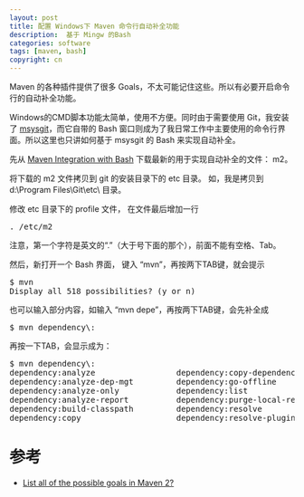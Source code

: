 ```yaml
---
layout: post
title: 配置 Windows下 Maven 命令行自动补全功能
description:  基于 Mingw 的Bash
categories: software
tags: [maven, bash]
copyright: cn
---
```


Maven 的各种插件提供了很多 Goals，不太可能记住这些。所以有必要开启命令行的自动补全功能。

Windows的CMD脚本功能太简单，使用不方便。同时由于需要使用 Git，我安装了 [msysgit](https://code.google.com/p/msysgit/)，而它自带的 Bash 窗口则成为了我日常工作中主要使用的命令行界面。所以这里也只讲如何基于 msysgit 的 Bash 来实现自动补全。

先从 [Maven Integration with Bash](http://jira.codehaus.org/browse/MNG-3928) 下载最新的用于实现自动补全的文件： m2。

将下载的 m2 文件拷贝到 git 的安装目录下的 etc 目录。 如，我是拷贝到 d:\Program Files\Git\etc\ 目录。

修改 etc 目录下的 profile 文件， 在文件最后增加一行

<pre>
. /etc/m2
</pre> 

注意，第一个字符是英文的“.”（大于号下面的那个），前面不能有空格、Tab。

然后，新打开一个 Bash 界面， 键入 “mvn”，再按两下TAB键，就会提示
<pre>
$ mvn
Display all 518 possibilities? (y or n)
</pre>

也可以输入部分内容，如输入 “mvn depe”，再按两下TAB键，会先补全成
<pre>
$ mvn dependency\:
</pre>

再按一下TAB，会显示成为：
<pre>
$ mvn dependency\:
dependency:analyze                 dependency:copy-dependencies       dependency:sources
dependency:analyze-dep-mgt         dependency:go-offline              dependency:tree
dependency:analyze-only            dependency:list                    dependency:unpack
dependency:analyze-report          dependency:purge-local-repository  dependency:unpack-dependencies
dependency:build-classpath         dependency:resolve
dependency:copy                    dependency:resolve-plugins
</pre>


# 参考
* [List all of the possible goals in Maven 2?](http://stackoverflow.com/questions/3996802/list-all-of-the-possible-goals-in-maven-2)

